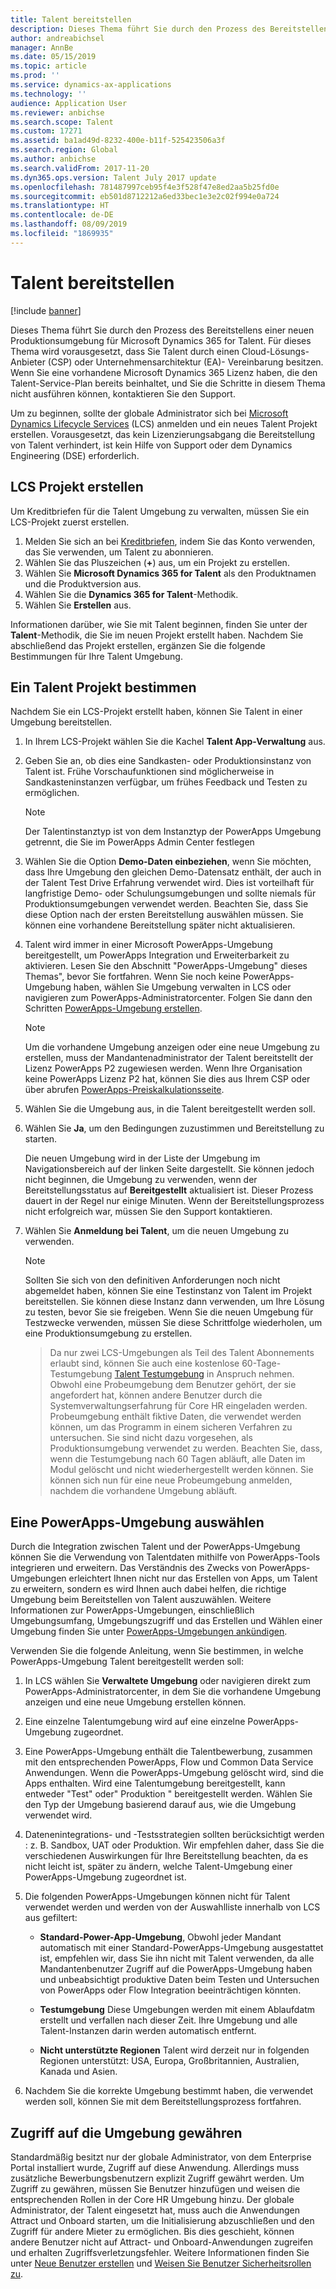 ```yaml
---
title: Talent bereitstellen
description: Dieses Thema führt Sie durch den Prozess des Bereitstellens einer neuen Umgebung für Dynamics 365 for Talent.
author: andreabichsel
manager: AnnBe
ms.date: 05/15/2019
ms.topic: article
ms.prod: ''
ms.service: dynamics-ax-applications
ms.technology: ''
audience: Application User
ms.reviewer: anbichse
ms.search.scope: Talent
ms.custom: 17271
ms.assetid: ba1ad49d-8232-400e-b11f-525423506a3f
ms.search.region: Global
ms.author: anbichse
ms.search.validFrom: 2017-11-20
ms.dyn365.ops.version: Talent July 2017 update
ms.openlocfilehash: 781487997ceb95f4e3f528f47e8ed2aa5b25fd0e
ms.sourcegitcommit: eb501d8712212a6ed33bec1e3e2c02f994e0a724
ms.translationtype: HT
ms.contentlocale: de-DE
ms.lasthandoff: 08/09/2019
ms.locfileid: "1869935"
---
```

# <a name="provision-talent"></a>Talent bereitstellen

[!include [banner](includes/banner.md)]

Dieses Thema führt Sie durch den Prozess des Bereitstellens einer neuen Produktionsumgebung für Microsoft Dynamics 365 for Talent. Für dieses Thema wird vorausgesetzt, dass Sie Talent durch einen Cloud-Lösungs-Anbieter (CSP) oder Unternehmensarchitektur (EA)- Vereinbarung besitzen. Wenn Sie eine vorhandene Microsoft Dynamics 365 Lizenz haben, die den Talent-Service-Plan bereits beinhaltet, und Sie die Schritte in diesem Thema nicht ausführen können, kontaktieren Sie den Support.

Um zu beginnen, sollte der globale Administrator sich bei [Microsoft Dynamics Lifecycle Services](https://lcs.dynamics.com) (LCS) anmelden und ein neues Talent Projekt erstellen. Vorausgesetzt, das kein Lizenzierungsabgang die Bereitstellung von Talent verhindert, ist kein Hilfe von Support oder dem Dynamics Engineering (DSE) erforderlich.

## <a name="create-an-lcs-project"></a>LCS Projekt erstellen
Um Kreditbriefen für die Talent Umgebung zu verwalten, müssen Sie ein LCS-Projekt zuerst erstellen.

1. Melden Sie sich an bei [Kreditbriefen](https://lcs.dynamics.com/Logon/Index), indem Sie das Konto verwenden, das Sie verwenden, um Talent zu abonnieren.
2. Wählen Sie das Pluszeichen (**+**) aus, um ein Projekt zu erstellen.
3. Wählen Sie **Microsoft Dynamics 365 for Talent** als den Produktnamen und die Produktversion aus.
4. Wählen Sie die **Dynamics 365 for Talent**-Methodik.
5. Wählen Sie **Erstellen** aus.

Informationen darüber, wie Sie mit Talent beginnen, finden Sie unter der **Talent**-Methodik, die Sie im neuen Projekt erstellt haben. Nachdem Sie abschließend das Projekt erstellen, ergänzen Sie die folgende Bestimmungen für Ihre Talent Umgebung.

## <a name="provision-a-talent-project"></a>Ein Talent Projekt bestimmen
Nachdem Sie ein LCS-Projekt erstellt haben, können Sie Talent in einer Umgebung bereitstellen.

1. In Ihrem LCS-Projekt wählen Sie die Kachel **Talent App-Verwaltung** aus.
2. Geben Sie an, ob dies eine Sandkasten- oder Produktionsinstanz von Talent ist. Frühe Vorschaufunktionen sind möglicherweise in Sandkasteninstanzen verfügbar, um frühes Feedback und Testen zu ermöglichen. 
    > [!NOTE]
    > Der Talentinstanztyp ist von dem Instanztyp der PowerApps Umgebung getrennt, die Sie im PowerApps Admin Center festlegen
3. Wählen Sie die Option **Demo-Daten einbeziehen**, wenn Sie möchten, dass Ihre Umgebung den gleichen Demo-Datensatz enthält, der auch in der Talent Test Drive Erfahrung verwendet wird. Dies ist vorteilhaft für langfristige Demo- oder Schulungsumgebungen und sollte niemals für Produktionsumgebungen verwendet werden.  Beachten Sie, dass Sie diese Option nach der ersten Bereitstellung auswählen müssen. Sie können eine vorhandene Bereitstellung später nicht aktualisieren.
4. Talent wird immer in einer Microsoft PowerApps-Umgebung bereitgestellt, um PowerApps Integration und Erweiterbarkeit zu aktivieren. Lesen Sie den Abschnitt "PowerApps-Umgebung" dieses Themas", bevor Sie fortfahren. Wenn Sie noch keine PowerApps-Umgebung haben, wählen Sie Umgebung verwalten in LCS oder navigieren zum PowerApps-Administratorcenter. Folgen Sie dann den Schritten [PowerApps-Umgebung erstellen](https://docs.microsoft.com/powerapps/administrator/create-environment).

    > [!NOTE]
    > Um die vorhandene Umgebung anzeigen oder eine neue Umgebung zu erstellen, muss der Mandantenadministrator der Talent bereitstellt der Lizenz PowerApps P2 zugewiesen werden. Wenn Ihre Organisation keine PowerApps Lizenz P2 hat, können Sie dies aus Ihrem CSP oder über abrufen [PowerApps-Preiskalkulationsseite](https://powerapps.microsoft.com/pricing/).

5. Wählen Sie die Umgebung aus, in die Talent bereitgestellt werden soll.
6. Wählen Sie **Ja**, um den Bedingungen zuzustimmen und Bereitstellung zu starten.

    Die neuen Umgebung wird in der Liste der Umgebung im Navigationsbereich auf der linken Seite dargestellt. Sie können jedoch nicht beginnen, die Umgebung zu verwenden, wenn der Bereitstellungsstatus auf **Bereitgestellt** aktualisiert ist. Dieser Prozess dauert in der Regel nur einige Minuten. Wenn der Bereitstellungsprozess nicht erfolgreich war, müssen Sie den Support kontaktieren.

7. Wählen Sie **Anmeldung bei Talent**, um die neuen Umgebung zu verwenden.

    > [!NOTE]
    > Sollten Sie sich von den definitiven Anforderungen noch nicht abgemeldet haben, können Sie eine Testinstanz von Talent im Projekt bereitstellen. Sie können diese Instanz dann verwenden, um Ihre Lösung zu testen, bevor Sie sie freigeben. Wenn Sie die neuen Umgebung für Testzwecke verwenden, müssen Sie diese Schrittfolge wiederholen, um eine Produktionsumgebung zu erstellen.

    > Da nur zwei LCS-Umgebungen als Teil des Talent Abonnements erlaubt sind, können Sie auch eine kostenlose 60-Tage-Testumgebung [Talent Testumgebung](https://dynamics.microsoft.com/talent/overview/) in Anspruch nehmen. Obwohl eine Probeumgebung dem Benutzer gehört, der sie angefordert hat, können andere Benutzer durch die Systemverwaltungserfahrung für Core HR eingeladen werden. Probeumgebung enthält fiktive Daten, die verwendet werden können, um das Programm in einem sicheren Verfahren zu untersuchen. Sie sind nicht dazu vorgesehen, als Produktionsumgebung verwendet zu werden. Beachten Sie, dass, wenn die Testumgebung nach 60 Tagen abläuft, alle Daten im Modul gelöscht und nicht wiederhergestellt werden können. Sie können sich nun für eine neue Probeumgebung anmelden, nachdem die vorhandene Umgebung abläuft.

## <a name="select-a-powerapps-environment"></a>Eine PowerApps-Umgebung auswählen

Durch die Integration zwischen Talent und der PowerApps-Umgebung können Sie die Verwendung von Talentdaten mithilfe von PowerApps-Tools integrieren und erweitern. Das Verständnis des Zwecks von PowerApps-Umgebungen erleichtert Ihnen nicht nur das Erstellen von Apps, um Talent zu erweitern, sondern es wird Ihnen auch dabei helfen, die richtige Umgebung beim Bereitstellen von Talent auszuwählen. Weitere Informationen zur PowerApps-Umgebungen, einschließlich Umgebungsumfang, Umgebungszugriff und das Erstellen und Wählen einer Umgebung finden Sie unter [PowerApps-Umgebungen ankündigen](https://powerapps.microsoft.com/blog/powerapps-environments/). 

Verwenden Sie die folgende Anleitung, wenn Sie bestimmen, in welche PowerApps-Umgebung Talent bereitgestellt werden soll: 

1. In LCS wählen Sie **Verwaltete Umgebung** oder navigieren direkt zum PowerApps-Administratorcenter, in dem Sie die vorhandene Umgebung anzeigen und eine neue Umgebung erstellen können.
2. Eine einzelne Talentumgebung wird auf eine einzelne PowerApps-Umgebung zugeordnet.
3. Eine PowerApps-Umgebung enthält die Talentbewerbung, zusammen mit den entsprechenden PowerApps, Flow und Common Data Service Anwendungen. Wenn die PowerApps-Umgebung gelöscht wird, sind die Apps enthalten. Wird eine Talentumgebung bereitgestellt, kann entweder "Test" oder" Produktion " bereitgestellt werden. Wählen Sie den Typ der Umgebung basierend darauf aus, wie die Umgebung verwendet wird. 
4. Datenenintegrations- und -Testsstrategien sollten berücksichtigt werden : z. B. Sandbox, UAT oder Produktion. Wir empfehlen daher, dass Sie die verschiedenen Auswirkungen für Ihre Bereitstellung beachten, da es nicht leicht ist, später zu ändern, welche Talent-Umgebung einer PowerApps-Umgebung zugeordnet ist.
5. Die folgenden PowerApps-Umgebungen können nicht für Talent verwendet werden und werden von der Auswahlliste innerhalb von LCS aus gefiltert:
 
    - **Standard-Power-App-Umgebung**, Obwohl jeder Mandant automatisch mit einer Standard-PowerApps-Umgebung ausgestattet ist, empfehlen wir, dass Sie ihn nicht mit Talent verwenden, da alle Mandantenbenutzer Zugriff auf die PowerApps-Umgebung haben und unbeabsichtigt produktive Daten beim Testen und Untersuchen von PowerApps oder Flow Integration beeinträchtigen könnten.
   
    - **Testumgebung** Diese Umgebungen werden mit einem Ablaufdatm erstellt und verfallen nach dieser Zeit. Ihre Umgebung und alle Talent-Instanzen darin werden automatisch entfernt.
   
    - **Nicht unterstützte Regionen** Talent wird derzeit nur in folgenden Regionen unterstützt: USA, Europa, Großbritannien, Australien, Kanada und Asien.
  
6. Nachdem Sie die korrekte Umgebung bestimmt haben, die verwendet werden soll, können Sie mit dem Bereitstellungsprozess fortfahren. 
 
## <a name="grant-access-to-the-environment"></a>Zugriff auf die Umgebung gewähren
Standardmäßig besitzt nur der globale Administrator, von dem Enterprise Portal installiert wurde, Zugriff auf diese Anwendung. Allerdings muss zusätzliche Bewerbungsbenutzern explizit Zugriff gewährt werden. Um Zugriff zu gewähren, müssen Sie Benutzer hinzufügen und weisen die entsprechenden Rollen in der Core HR Umgebung hinzu. Der globale Administrator, der Talent eingesetzt hat, muss auch die Anwendungen Attract und Onboard starten, um die Initialisierung abzuschließen und den Zugriff für andere Mieter zu ermöglichen.  Bis dies geschieht, können andere Benutzer nicht auf Attract- und Onboard-Anwendungen zugreifen und erhalten Zugriffsverletzungsfehler. Weitere Informationen finden Sie unter [Neue Benutzer erstellen](https://docs.microsoft.com/dynamics365/unified-operations/dev-itpro/sysadmin/tasks/create-new-users) und [Weisen Sie Benutzer Sicherheitsrollen zu](https://docs.microsoft.com/dynamics365/unified-operations/dev-itpro/sysadmin/tasks/assign-users-security-roles). 
